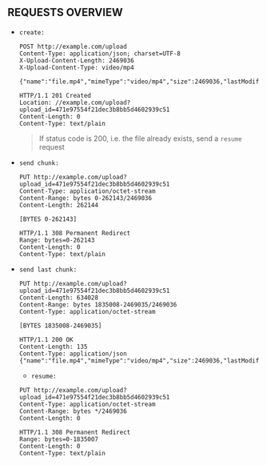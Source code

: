 #

## REQUESTS OVERVIEW

- `create:`

  ```http
  POST http://example.com/upload
  Content-Type: application/json; charset=UTF-8
  X-Upload-Content-Length: 2469036
  X-Upload-Content-Type: video/mp4

  {"name":"file.mp4","mimeType":"video/mp4","size":2469036,"lastModified":1497077951924}
  ```

  ```http
  HTTP/1.1 201 Created
  Location: //example.com/upload?upload_id=471e97554f21dec3b8bb5d4602939c51
  Content-Length: 0
  Content-Type: text/plain
  ```

  > If status code is 200, i.e. the file already exists, send a `resume` request

- `send chunk:`

  ```http
  PUT http://example.com/upload?upload_id=471e97554f21dec3b8bb5d4602939c51
  Content-Type: application/octet-stream
  Content-Range: bytes 0-262143/2469036
  Content-Length: 262144

  [BYTES 0-262143]
  ```

  ```http
  HTTP/1.1 308 Permanent Redirect
  Range: bytes=0-262143
  Content-Length: 0
  Content-Type: text/plain
  ```

- `send last chunk:`

  ```http
  PUT http://example.com/upload?upload_id=471e97554f21dec3b8bb5d4602939c51
  Content-Length: 634028
  Content-Range: bytes 1835008-2469035/2469036
  Content-Type: application/octet-stream

  [BYTES 1835008-2469035]
  ```

  ```http
  HTTP/1.1 200 OK
  Content-Length: 135
  Content-Type: application/json
  {"name":"file.mp4","mimeType":"video/mp4","size":2469036,"lastModified":1497077951924}
  ```

  - `resume:`

  ```http
  PUT http://example.com/upload?upload_id=471e97554f21dec3b8bb5d4602939c51
  Content-Type: application/octet-stream
  Content-Range: bytes */2469036
  Content-Length: 0
  ```

  ```http
  HTTP/1.1 308 Permanent Redirect
  Range: bytes=0-1835007
  Content-Length: 0
  Content-Type: text/plain
  ```
